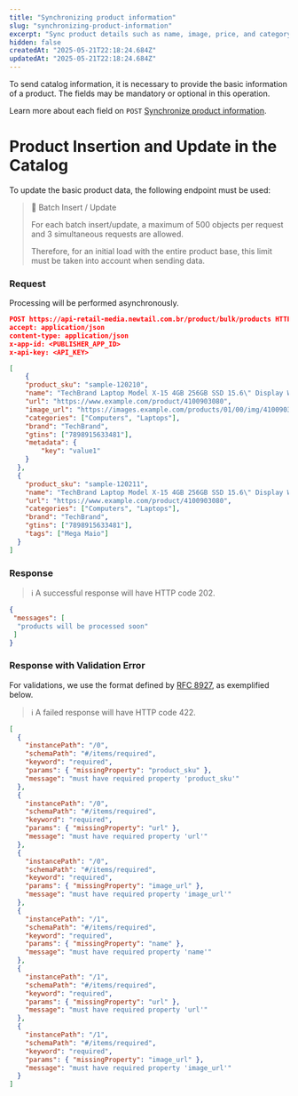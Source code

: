 ```yaml
---
title: "Synchronizing product information"
slug: "synchronizing-product-information"
excerpt: "Sync product details such as name, image, price, and category."
hidden: false
createdAt: "2025-05-21T22:18:24.684Z"
updatedAt: "2025-05-21T22:18:24.684Z"
---
```


To send catalog information, it is necessary to provide the basic information of a product. The fields may be mandatory or optional in this operation.

Learn more about each field on `POST` [Synchronize product information](https://developers.vtex.com/docs/api-reference/vtex-ads-api#post-/product/bulk/products).

# Product Insertion and Update in the Catalog

To update the basic product data, the following endpoint must be used:

> 🚧 Batch Insert / Update
> 
> For each batch insert/update, a maximum of 500 objects per request and 3 simultaneous requests are allowed.
> 
> Therefore, for an initial load with the entire product base, this limit must be taken into account when sending data.

### Request

Processing will be performed asynchronously.

```json
POST https://api-retail-media.newtail.com.br/product/bulk/products HTTP/1.1
accept: application/json
content-type: application/json
x-app-id: <PUBLISHER_APP_ID>
x-api-key: <API_KEY>

[
    {
    "product_sku": "sample-120210",
    "name": "TechBrand Laptop Model X-15 4GB 256GB SSD 15.6\" Display Windows 11 - Gray",
    "url": "https://www.example.com/product/4100903080",
    "image_url": "https://images.example.com/products/01/00/img/4100903/1/4100903143_1GG.jpg",
    "categories": ["Computers", "Laptops"],
    "brand": "TechBrand",
    "gtins": ["7898915633481"],
    "metadata": {
        "key": "value1"
    }
  },
  {
    "product_sku": "sample-120211", 
    "name": "TechBrand Laptop Model X-15 4GB 256GB SSD 15.6\" Display Windows 11 - Gray",
    "url": "https://www.example.com/product/4100903080",
    "categories": ["Computers", "Laptops"],
    "brand": "TechBrand",
    "gtins": ["7898915633481"],
    "tags": ["Mega Maio"]
  }
]
```

### Response

>ℹ️ A successful response will have HTTP code 202.

```json
{
 "messages": [
  "products will be processed soon"
 ]
}
```

### Response with Validation Error

For validations, we use the format defined by [RFC 8927](https://datatracker.ietf.org/doc/rfc8927/), as exemplified below.

>ℹ️ A failed response will have HTTP code 422.

```json
[
  {
    "instancePath": "/0",
    "schemaPath": "#/items/required",
    "keyword": "required",
    "params": { "missingProperty": "product_sku" },
    "message": "must have required property 'product_sku'"
  },
  {
    "instancePath": "/0",
    "schemaPath": "#/items/required",
    "keyword": "required",
    "params": { "missingProperty": "url" },
    "message": "must have required property 'url'"
  },
  {
    "instancePath": "/0",
    "schemaPath": "#/items/required",
    "keyword": "required",
    "params": { "missingProperty": "image_url" },
    "message": "must have required property 'image_url'"
  },
  {
    "instancePath": "/1",
    "schemaPath": "#/items/required",
    "keyword": "required",
    "params": { "missingProperty": "name" },
    "message": "must have required property 'name'"
  },
  {
    "instancePath": "/1",
    "schemaPath": "#/items/required",
    "keyword": "required",
    "params": { "missingProperty": "url" },
    "message": "must have required property 'url'"
  },
  {
    "instancePath": "/1",
    "schemaPath": "#/items/required",
    "keyword": "required",
    "params": { "missingProperty": "image_url" },
    "message": "must have required property 'image_url'"
  }
]
```
